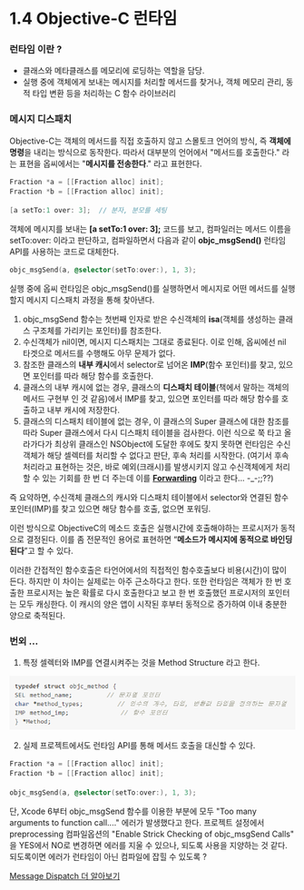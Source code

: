 ﻿# 1.4 Objective-C 런타임

### 런타임 이란 ?


- 클래스와 메타클래스를 메모리에 로딩하는 역할을 담당.
- 실행 중에 객체에게 보내는 메시지를 처리할 메서드를 찾거나, 객체 메모리 관리, 동적 타입 변환 등을 처리하는 C 함수 라이브러리


### 메시지 디스패치


Objective-C는 객체의 메서드를 직접 호출하지 않고 스몰토크 언어의 방식, 즉 **객체에 명령**을 내리는 방식으로 동작한다. 따라서 대부분의 언어에서 "메서드를 호출한다." 라는 표현을 옵씨에서는 "**메시지를 전송한다**." 라고 표현한다.


```objectivec
Fraction *a = [[Fraction alloc] init];
Fraction *b = [[Fraction alloc] init];

[a setTo:1 over: 3];  // 분자, 분모를 세팅
```


객체에 메시지를 보내는 **[a setTo:1 over: 3];** 코드를 보고, 컴파일러는 메서드 이름을 setTo:over: 이라고 판단하고, 컴파일하면서 다음과 같이 **objc_msgSend()** 런타임 API를 사용하는 코드로 대체한다.


```objectivec
objc_msgSend(a, @selector(setTo:over:), 1, 3);
```


실행 중에 옵씨 런타임은 objc_msgSend()를 실행하면서 메시지로 어떤 메서드를 실행할지 메시지 디스패치 과정을 통해 찾아낸다.

1. objc_msgSend 함수는 첫번째 인자로 받은 수신객체의 **isa**(객체를 생성하는 클래스 구조체를 가리키는 포인터)를 참조한다.
2. 수신객체가 nil이면, 메시지 디스패치는 그대로 종료된다. 이로 인해, 옵씨에선 nil 타겟으로 메서드를 수행해도 아무 문제가 없다.
3. 참조한 클래스의 **내부 캐시**에서 selector로 넘어온 **IMP**(함수 포인터)를 찾고, 있으면 포인터를 따라 해당 함수를 호출한다.
4. 클래스의 내부 캐시에 없는 경우, 클래스의 **디스패치 테이블**(책에서 말하는 객체의 메서드 구현부 인 것 같음)에서 IMP를 찾고, 있으면 포인터를 따라 해당 함수를 호출하고 내부 캐시에 저장한다.
5. 클래스의 디스패치 테이블에 없는 경우, 이 클래스의 Super 클래스에 대한 참조를 따라 Super 클래스에서 다시 디스패치 테이블을 검사한다. 이런 식으로 쭉 타고 올라가다가 최상위 클래스인 NSObject에 도달한 후에도 찾지 못하면 런타임은 수신객체가 해당 셀렉터를 처리할 수 없다고 판단, 후속 처리를 시작한다. (여기서 후속처리라고 표현하는 것은, 바로 예외(크래시)를 발생시키지 않고 수신객체에게 처리할 수 있는 기회를 한 번 더 주는데 이를 **[Forwarding](https://devyongsik.tistory.com/568)** 이라고 한다... -_-;;??)


즉 요약하면, 수신객체 클래스의 캐시와 디스패치 테이블에서 selector와 연결된 함수포인터(IMP)를 찾고 있으면 해당 함수를 호출, 없으면 포워딩.

이런 방식으로 ObjectiveC의 메소드 호출은 실행시간에 호출해야하는 프로시저가 동적으로 결정된다. 이를 좀 전문적인 용어로 표현하면 “**메소드가 메시지에 동적으로 바인딩된다**”고 할 수 있다.

이러한 간접적인 함수호출은 타언어에서의 직접적인 함수호출보다 비용(시간)이 많이 든다. 하지만 이 차이는 실제로는 아주 근소하다고 한다. 또한 런타임은 객체가 한 번 호출한 프로시저는 높은 확률로 다시 호출한다고 보고 한 번 호출했던 프로시저의 포인터는 모두 캐싱한다. 이 캐시의 양은 앱이 시작된 후부터 동적으로 증가하여 이내 충분한 양으로 축적된다.


### 번외 ...


1. 특정 셀렉터와 IMP를 연결시켜주는 것을 Method Structure 라고 한다.

![Untitled.png](Untitled.png)


2. 실제 프로젝트에서도 런타임 API를 통해 메서드 호출을 대신할 수 있다.

```objectivec
Fraction *a = [[Fraction alloc] init];
Fraction *b = [[Fraction alloc] init];

objc_msgSend(a, @selector(setTo:over:), 1, 3);
```


단,  Xcode 6부터 objc_msgSend 함수를 이용한 부분에 모두 "Too many arguments to function call...." 에러가 발생했다고 한다. 프로젝트 설정에서 preprocessing 컴파일옵션의 "Enable Strick Checking of objc_msgSend Calls" 을 YES에서 NO로 변경하면 에러를 지울 수 있으나, 되도록 사용을 지양하는 것 같다. 되도록이면 에러가 런타임이 아닌 컴파일에 잡힐 수 있도록 ?


[Message Dispatch 더 알아보기](https://jcsoohwancho.github.io/2019-11-02-Message-Dispatch/)
